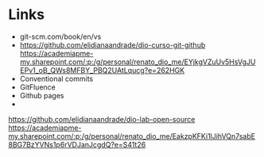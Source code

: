 # Links

- git-scm.com/book/en/vs
- https://github.com/elidianaandrade/dio-curso-git-github
https://academiapme-my.sharepoint.com/:p:/g/personal/renato_dio_me/EYjkgVZuUv5HsVgJUEPv1_oB_QWs8MFBY_PBQ2UAtLqucg?e=262HGK
- Conventional commits
- GitFluence
- Github pages
- 
https://github.com/elidianaandrade/dio-lab-open-source
https://academiapme-my.sharepoint.com/:p:/g/personal/renato_dio_me/EakzpKFKi1lJihVQn7sabE8BG7BzYVNs1p6rVDJanJcgdQ?e=S41t26
